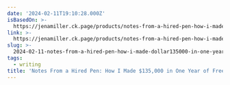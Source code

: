 ```yaml
---
date: '2024-02-11T19:10:28.000Z'
isBasedOn: >-
  https://jenamiller.ck.page/products/notes-from-a-hired-pen-how-i-made-135-000-in-
link: >-
  https://jenamiller.ck.page/products/notes-from-a-hired-pen-how-i-made-135-000-in-
slug: >-
  2024-02-11-notes-from-a-hired-pen-how-i-made-dollar135000-in-one-year-of-freelancing
tags:
  - writing
title: 'Notes From a Hired Pen: How I Made $135,000 in One Year of Freelancing'
---
```


